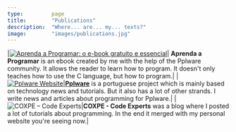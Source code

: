 ```yaml
---
type:         page
title:        "Publications"
description:  "Where... are... my... texts?"
image:        "images/publications.jpg"
---
```


|[![Aprenda a Programar: o e-book gratuito e essencial](/images/aprendaaprogramar.jpg)](/general/aprenda-a-programar-o-e-book-gratuito-e-essencial/)| **Aprenda a Programar** is an ebook created by me with the help of the Pplware community. It allows the reader to learn how to program. It doesn't only teaches how to use the C language, but how to program.|
|[![Pplware Website](/images/pplware-screen.png)](http://pplware.com)|[**Pplware**](http://pplware.com) is a portuguese project which is mainly based on technology news and tutorials. But it also has a lot of other strands. I write news and articles about programming for Pplware.|
|![COXPE – Code Experts](/images/coxpe.png)|**COXPE - Code Experts** was a blog where I posted a lot of tutorials about programming. In the end it merged with my personal website you're seeing now.|
